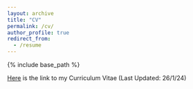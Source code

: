 ```yaml
---
layout: archive
title: "CV"
permalink: /cv/
author_profile: true
redirect_from:
  - /resume
---
```


{% include base_path %}

[Here](https://vikhyatt.github.io/files/updated_CV.pdf) is the link to my Curriculum Vitae (Last Updated: 26/1/24)
